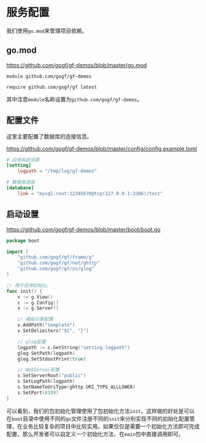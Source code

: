 
# 服务配置

我们使用`go.mod`来管理项目依赖。

## go.mod

https://github.com/gogf/gf-demos/blob/master/go.mod
```
module github.com/gogf/gf-demos

require github.com/gogf/gf latest
```
其中注意`module`名称设置为`github.com/gogf/gf-demos`。



## 配置文件
这里主要配置了数据库的连接信息。

https://github.com/gogf/gf-demos/blob/master/config/config.example.toml
```toml
# 应用系统设置
[setting]
    logpath = "/tmp/log/gf-demos"

# 数据库连接
[database]
    link = "mysql:root:12345678@tcp(127.0.0.1:3306)/test"
```

## 启动设置

https://github.com/gogf/gf-demos/blob/master/boot/boot.go
```go
package boot

import (
	"github.com/gogf/gf/frame/g"
	"github.com/gogf/gf/net/ghttp"
	"github.com/gogf/gf/os/glog"
)

// 用于应用初始化。
func init() {
	v := g.View()
	c := g.Config()
	s := g.Server()

	// 模板引擎配置
	v.AddPath("template")
	v.SetDelimiters("${", "}")

	// glog配置
	logpath := c.GetString("setting.logpath")
	glog.SetPath(logpath)
	glog.SetStdoutPrint(true)

	// WebServer配置
	s.SetServerRoot("public")
	s.SetLogPath(logpath)
	s.SetNameToUriType(ghttp.URI_TYPE_ALLLOWER)
	s.SetPort(8199)
}
```
可以看到，我们的包初始化管理使用了包初始化方法`init`，这样做的好处是可以在`boot`目录中使用不同的`go`文件注册不同的`init`来分别实现不同的初始化配置管理，在业务比较复杂的项目中比较实用。如果仅仅是需要一个初始化方法即可完成配置，那么开发者可以自定义一个初始化方法，在`main`包中直接调用即可。

